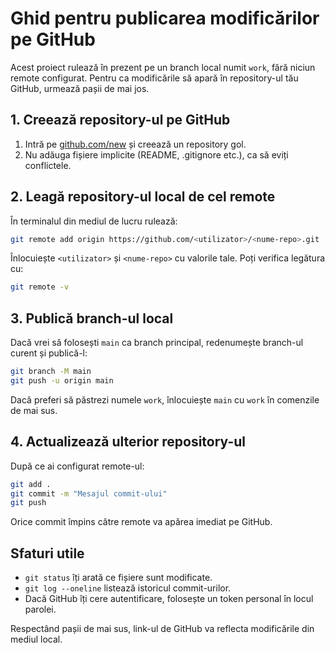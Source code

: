 # Ghid pentru publicarea modificărilor pe GitHub

Acest proiect rulează în prezent pe un branch local numit `work`, fără niciun remote configurat. Pentru ca modificările să apară în repository-ul tău GitHub, urmează pașii de mai jos.

## 1. Creează repository-ul pe GitHub
1. Intră pe [github.com/new](https://github.com/new) și creează un repository gol.
2. Nu adăuga fișiere implicite (README, .gitignore etc.), ca să eviți conflictele.

## 2. Leagă repository-ul local de cel remote
În terminalul din mediul de lucru rulează:
```bash
git remote add origin https://github.com/<utilizator>/<nume-repo>.git
```
Înlocuiește `<utilizator>` și `<nume-repo>` cu valorile tale. Poți verifica legătura cu:
```bash
git remote -v
```

## 3. Publică branch-ul local
Dacă vrei să folosești `main` ca branch principal, redenumește branch-ul curent și publică-l:
```bash
git branch -M main
git push -u origin main
```
Dacă preferi să păstrezi numele `work`, înlocuiește `main` cu `work` în comenzile de mai sus.

## 4. Actualizează ulterior repository-ul
După ce ai configurat remote-ul:
```bash
git add .
git commit -m "Mesajul commit-ului"
git push
```
Orice commit împins către remote va apărea imediat pe GitHub.

## Sfaturi utile
- `git status` îți arată ce fișiere sunt modificate.
- `git log --oneline` listează istoricul commit-urilor.
- Dacă GitHub îți cere autentificare, folosește un token personal în locul parolei.

Respectând pașii de mai sus, link-ul de GitHub va reflecta modificările din mediul local.
